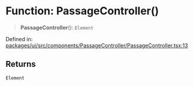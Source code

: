 # Function: PassageController()

> **PassageController**(): `Element`

Defined in: [packages/ui/src/components/PassageController/PassageController.tsx:13](https://github.com/laruss/react-text-game/blob/7602514695c2b4f79da2fb62137ed33ba5572ba4/packages/ui/src/components/PassageController/PassageController.tsx#L13)

## Returns

`Element`
